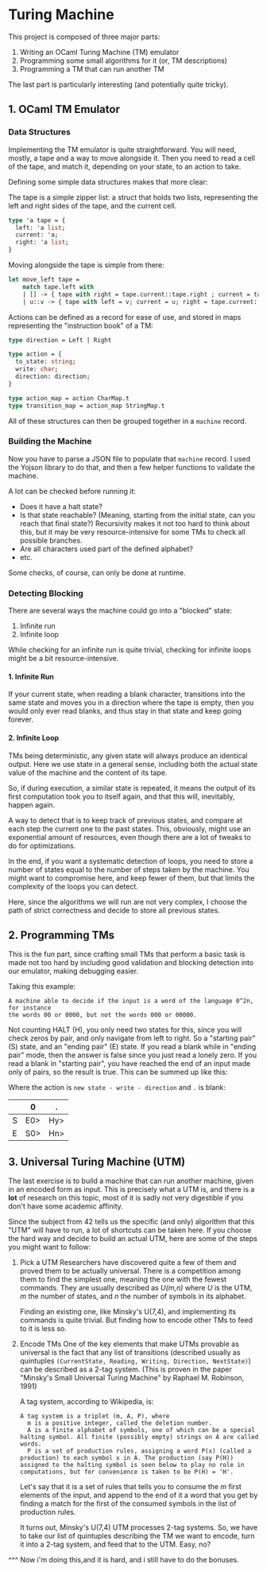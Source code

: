 # Turing Machine

This project is composed of three major parts:

1. Writing an OCaml Turing Machine (TM) emulator
2. Programming some small algorithms for it (or, TM descriptions)
3. Programming a TM that can run another TM

The last part is particularly interesting (and potentially quite tricky).

## 1. OCaml TM Emulator

### Data Structures

Implementing the TM emulator is quite straightforward. You will need, mostly, a tape and a way to move alongside it. Then you need to read a cell of the tape, and match it, depending on your state, to an action to take.

Defining some simple data structures makes that more clear:

The tape is a simple zipper list: a struct that holds two lists, representing the left and right sides of the tape, and the current cell.

```ocaml
type 'a tape = {
  left: 'a list;
  current: 'a;
  right: 'a list;
}
```

Moving alongside the tape is simple from there:

```ocaml
let move_left tape = 
    match tape.left with
    | [] -> { tape with right = tape.current::tape.right ; current = tape.blank}
    | u::v -> { tape with left = v; current = u; right = tape.current::tape.right}
```

Actions can be defined as a record for ease of use, and stored in maps representing the "instruction book" of a TM:

```ocaml
type direction = Left | Right

type action = {
  to_state: string;
  write: char;
  direction: direction;
}

type action_map = action CharMap.t
type transition_map = action_map StringMap.t
```

All of these structures can then be grouped together in a `machine` record.

### Building the Machine

Now you have to parse a JSON file to populate that `machine` record. I used the Yojson library to do that, and then a few helper functions to validate the machine.

A lot can be checked before running it:

- Does it have a halt state?
- Is that state reachable? (Meaning, starting from the initial state, can you reach that final state?)
  Recursivity makes it not too hard to think about this, but it may be very resource-intensive for some TMs to check all possible branches.
- Are all characters used part of the defined alphabet?
- etc.

Some checks, of course, can only be done at runtime.

### Detecting Blocking

There are several ways the machine could go into a "blocked" state:

1. Infinite run
2. Infinite loop

While checking for an infinite run is quite trivial, checking for infinite loops might be a bit resource-intensive.

#### 1. Infinite Run

If your current state, when reading a blank character, transitions into the same state and moves you in a direction where the tape is empty, then you would only ever read blanks, and thus stay in that state and keep going forever.

#### 2. Infinite Loop

TMs being deterministic, any given state will always produce an identical output. Here we use state in a general sense, including both the actual state value of the machine and the content of its tape.

So, if during execution, a similar state is repeated, it means the output of its first computation took you to itself again, and that this will, inevitably, happen again.

A way to detect that is to keep track of previous states, and compare at each step the current one to the past states. This, obviously, might use an exponential amount of resources, even though there are a lot of tweaks to do for optimizations.

In the end, if you want a systematic detection of loops, you need to store a number of states equal to the number of steps taken by the machine. You might want to compromise here, and keep fewer of them, but that limits the complexity of the loops you can detect.

Here, since the algorithms we will run are not very complex, I choose the path of strict correctness and decide to store all previous states.

## 2. Programming TMs

This is the fun part, since crafting small TMs that perform a basic task is made not too hard by including good validation and blocking detection into our emulator, making debugging easier.

Taking this example:

```
A machine able to decide if the input is a word of the language 0^2n, for instance
the words 00 or 0000, but not the words 000 or 00000.
```

Not counting HALT (H), you only need two states for this, since you will check zeros by pair, and only navigate from left to right. So a "starting pair" (S) state, and an "ending pair" (E) state. If you read a blank while in "ending pair" mode, then the answer is false since you just read a lonely zero. If you read a blank in "starting pair", you have reached the end of an input made only of pairs, so the result is true. This can be summed up like this:

Where the action is `new state - write - direction` and `.` is blank:

|   | 0 | . |
|---|---|---|
| S |E0>|Hy>|
| E |S0>|Hn>|

## 3. Universal Turing Machine (UTM)

The last exercise is to build a machine that can run another machine, given in an encoded form as input. This is precisely what a UTM is, and there is a **lot** of research on this topic, most of it is sadly not very digestible if you don't have some academic affinity.

Since the subject from 42 tells us the specific (and only) algorithm that this "UTM" will have to run, a lot of shortcuts can be taken here. If you choose the hard way and decide to build an actual UTM, here are some of the steps you might want to follow:

1. Pick a UTM
   Researchers have discovered quite a few of them and proved them to be actually universal. There is a competition among them to find the simplest one, meaning the one with the fewest commands. They are usually described as *U(m,n)* where *U* is the UTM, *m* the number of states, and *n* the number of symbols in its alphabet.

   Finding an existing one, like Minsky's U(7,4), and implementing its commands is quite trivial. But finding how to encode other TMs to feed to it is less so.

2. Encode TMs
   One of the key elements that make UTMs provable as universal is the fact that any list of transitions (described usually as quintuples `(CurrentState, Reading, Writing, Direction, NextState)`) can be described as a 2-tag system.
   (This is proven in the paper "Minsky's Small Universal Turing Machine" by Raphael M. Robinson, 1991)

   A tag system, according to Wikipedia, is:

   ```
   A tag system is a triplet (m, A, P), where
     m is a positive integer, called the deletion number.
     A is a finite alphabet of symbols, one of which can be a special halting symbol. All finite (possibly empty) strings on A are called words.
     P is a set of production rules, assigning a word P(x) (called a production) to each symbol x in A. The production (say P(H)) assigned to the halting symbol is seen below to play no role in computations, but for convenience is taken to be P(H) = 'H'.
   ```

   Let's say that it is a set of rules that tells you to consume the *m* first elements of the input, and append to the end of it a word that you get by finding a match for the first of the consumed symbols in the list of production rules.

   It turns out, Minsky's U(7,4) UTM processes 2-tag systems. So, we have to take our list of quintuples describing the TM we want to encode, turn it into a 2-tag system, and feed that to the UTM. Easy, no?

  ^^^ Now i'm doing this,and it is hard, and i still have to do the bonuses.
